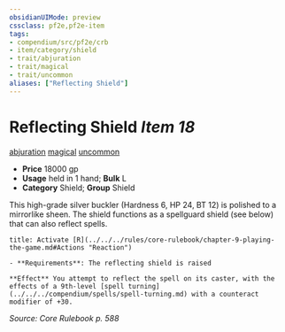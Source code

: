 ```yaml
---
obsidianUIMode: preview
cssclass: pf2e,pf2e-item
tags:
- compendium/src/pf2e/crb
- item/category/shield
- trait/abjuration
- trait/magical
- trait/uncommon
aliases: ["Reflecting Shield"]
---
```

# Reflecting Shield *Item 18*  
[abjuration](../../../rules/traits/abjuration.md)  [magical](../../../rules/traits/magical.md)  [uncommon](../../../rules/traits/uncommon.md)  

- **Price** 18000 gp
- **Usage** held in 1 hand; **Bulk** L
- **Category** Shield; **Group** Shield 

This high-grade silver buckler (Hardness 6, HP 24, BT 12) is polished to a mirrorlike sheen. The shield functions as a spellguard shield (see below) that can also reflect spells.

```ad-embed-ability
title: Activate [R](../../../rules/core-rulebook/chapter-9-playing-the-game.md#Actions "Reaction")

- **Requirements**: The reflecting shield is raised

**Effect** You attempt to reflect the spell on its caster, with the effects of a 9th-level [spell turning](../../../compendium/spells/spell-turning.md) with a counteract modifier of +30.
```

*Source: Core Rulebook p. 588*
